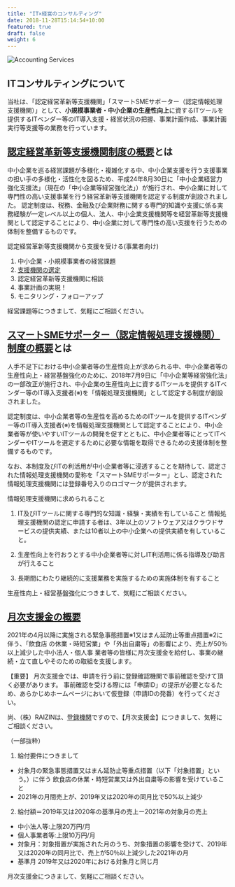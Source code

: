 ```yaml
---
title: "IT×経営のコンサルティング"
date: 2018-11-28T15:14:54+10:00
featured: true
draft: false
weight: 6
---
```

![Accounting Services](/images/post/austin-distel-nGc5RT2HmF0-unsplash.jpg)
## ITコンサルティングについて

当社は、「認定経営革新等支援機関」「スマートSMEサポーター（認定情報処理支援機関）」として、**小規模事業者・中小企業の生産性向上**に資するITツールを提供するITベンダー等のIT導入支援・経営状況の把握、事業計画作成、事業計画実行等支援等の業務を行っています。

## [認定経営革新等支援機関制度の概要](https://www.chusho.meti.go.jp/keiei/kakushin/nintei/)とは

中小企業を巡る経営課題が多様化・複雑化する中、中小企業支援を行う支援事業の担い手の多様化・活性化を図るため、平成24年8月30日に「中小企業経営力強化支援法」（現在の「中小企業等経営強化法」）が施行され、中小企業に対して専門性の高い支援事業を行う経営革新等支援機関を認定する制度が創設されました。
認定制度は、税務、金融及び企業財務に関する専門的知識や支援に係る実務経験が一定レベル以上の個人、法人、中小企業支援機関等を経営革新等支援機関として認定することにより、中小企業に対して専門性の高い支援を行うための体制を整備するものです。

認定経営革新等支援機関から支援を受ける(事業者向け)

1. 中小企業・小規模事業者の経営課題
2. [支援機関の選定](https://ninteishien.force.com/NSK_CertificationArea)
3. 認定経営革新等支援機関に相談
4. 事業計画の実現！
5. モニタリング・フォローアップ

経営課題等につきまして、気軽にご相談ください。

## [スマートSMEサポーター（認定情報処理支援機関）制度の概要](https://smartsme.go.jp/)とは

人手不足下における中小企業者等の生産性向上が求められる中、中小企業者等の生産性向上・経営基盤強化のために、2018年7月9日に「中小企業等経営強化法」の一部改正が施行され、中小企業の生産性向上に資するITツールを提供するITベンダー等のIT導入支援者(※)を「情報処理支援機関」として認定する制度が創設されました。

認定制度は、中小企業者等の生産性を高めるためのITツールを提供するITベンダー等のIT導入支援者(※)を情報処理支援機関として認定することにより、中小企業者等が使いやすいITツールの開発を促すとともに、中小企業者等にとってITベンダーやITツールを選定するために必要な情報を取得できるための支援体制を整備するものです。

なお、本制度及びITの利活用が中小企業者等に浸透することを期待して、認定された情報処理支援機関の愛称を「スマートSMEサポーター」とし、認定された情報処理支援機関には登録番号入りのロゴマークが提供されます。

情報処理支援機関に求められること

1. IT及びITツールに関する専門的な知識・経験・実績を有していること
情報処理支援機関の認定に申請する者は、3年以上のソフトウェア又はクラウドサービスの提供実績、または10者以上の中小企業への提供実績を有していること。

2. 生産性向上を行おうとする中小企業者等に対しIT利活用に係る指導及び助言が行えること
3. ⻑期間にわたり継続的に⽀援業務を実施するための実施体制を有すること

生産性向上・経営基盤強化につきまして、気軽にご相談ください。

## [月次支援金の概要](https://ichijishienkin.go.jp/getsujishienkin/index.html)

2021年の4月以降に実施される緊急事態措置※1又はまん延防止等重点措置※2に伴う、「飲食店
の休業・時短営業」や「外出自粛等」の影響により、売上が50％以上減少した中小法人・個人事
業者等の皆様に月次支援金を給付し、事業の継続・立て直しやそのための取組を支援します。

【重要】
月次支援金では、申請を行う前に登録確認機関で事前確認を受けて頂く必要があります。
事前確認を受ける際には「申請ID」の提示が必要となるため、あらかじめホームページにおいて仮登録（申請IDの発番）を行ってください。

尚、（株）RAIZINは、[登録機関](https://reservation.ichijishienkin.go.jp/third-organ-search)ですので、【月次支援金】につきまして、気軽にご相談ください。

（一部抜粋）
1. 給付要件につきまして
- 対象月の緊急事態措置又はまん延防止等重点措置（以下「対象措置」という。）に伴う
飲食店の休業・時短営業又は外出自粛等の影響を受けていること
- 2021年の月間売上が、2019年又は2020年の同月比で50%以上減少

2. 給付額＝2019年又は2020年の基準月の売上ー2021年の対象月の売上
- 中小法人等:上限20万円/月
- 個人事業者等:上限10万円/月
- 対象月：対象措置が実施された月のうち、対象措置の影響を受けて、2019年又は2020年の同月比で、売上が50％以上減少した2021年の月
- 基準月 2019年又は2020年における対象月と同じ月

月次支援金につきまして、気軽にご相談ください。
